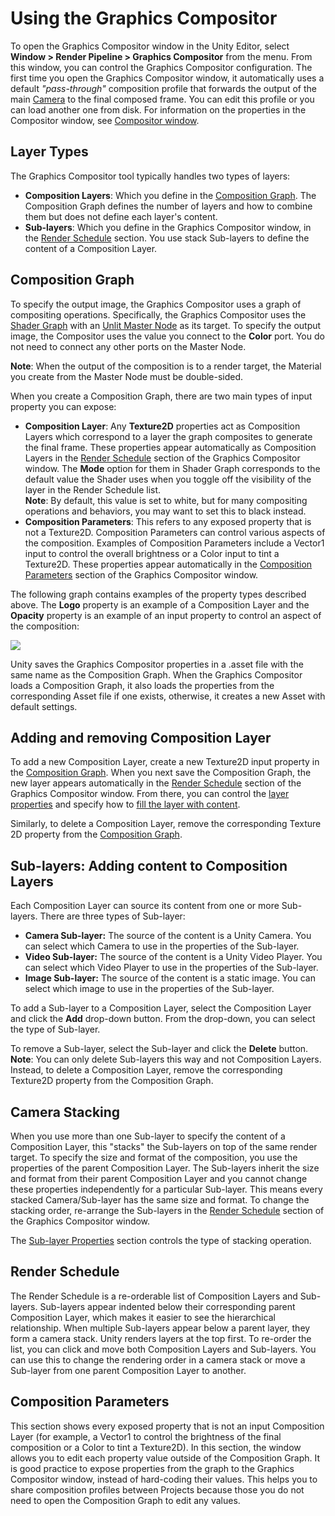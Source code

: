 # Using the Graphics Compositor
To open the Graphics Compositor window in the Unity Editor, select **Window > Render Pipeline > Graphics Compositor** from the menu. From this window, you can control the Graphics Compositor configuration. The first time you open the Graphics Compositor window, it automatically uses a default *"pass-through"* composition profile that forwards the output of the main [Camera](HDRP-Camera.md) to the final composed frame. You can edit this profile or you can load another one from disk. For information on the properties in the Compositor window, see [Compositor window](Compositor-User-Options.md).


## Layer Types
The Graphics Compositor tool typically handles two types of layers: 
- **Composition Layers**: Which you define in the [Composition Graph](#composition-graph). The Composition Graph defines the number of layers and how to combine them but does not define each layer's content.
- **Sub-layers**: Which you define in the Graphics Compositor window, in the [Render Schedule](#render-schedule) section. You use stack Sub-layers to define the content of a Composition Layer.


## Composition Graph
To specify the output image, the Graphics Compositor uses a graph of compositing operations. Specifically, the Graphics Compositor uses the [Shader Graph](https://docs.unity3d.com/Packages/com.unity.shadergraph@latest/index.html) with an [Unlit Master Node](https://docs.unity3d.com/Packages/com.unity.shadergraph@latest/index.html?subfolder=/manual/Unlit-Master-Node.html) as its target. To specify the output image, the Compositor uses the value you connect to the **Color** port. You do not need to connect any other ports on the Master Node.

**Note**: When the output of the composition is to a render target, the Material you create from the Master Node must be double-sided.

When you create a Composition Graph, there are two main types of input property you can expose:
- **Composition Layer**: Any **Texture2D** properties act as Composition Layers which correspond to a layer the graph composites to generate the final frame. These properties appear automatically as Composition Layers in the [Render Schedule](#render-schedule) section of the Graphics Compositor window. The **Mode** option for them in Shader Graph corresponds to the default value the Shader uses when you toggle off the visibility of the layer in the Render Schedule list.<br/> **Note**: By default, this value is set to white, but for many compositing operations and behaviors, you may want to set this to black instead.
- **Composition Parameters**: This refers to any exposed property that is not a Texture2D. Composition Parameters can control various aspects of the composition. Examples of Composition Parameters include a Vector1 input to control the overall brightness or a Color input to tint a Texture2D. These properties appear automatically in the [Composition Parameters](#composition-parameters) section of the Graphics Compositor window.

The following graph contains examples of the property types described above. The **Logo** property is an example of a Composition Layer and the **Opacity** property is an example of an input property to control an aspect of the composition:

![](Images/Compositor-CompositorSimpleGraph.png)

Unity saves the Graphics Compositor properties in a .asset file with the same name as the Composition Graph. When the Graphics Compositor loads a Composition Graph, it also loads the properties from the corresponding Asset file if one exists, otherwise, it creates a new Asset with default settings.

## Adding and removing Composition Layer
To add a new Composition Layer, create a new Texture2D input property in the [Composition Graph](#composition-graph). When you next save the Composition Graph, the new layer appears automatically in the [Render Schedule](#render-schedule) section of the Graphics Compositor window. From there, you can control the [layer properties](Compositor-User-Options.md#composition-layer-properties) and specify how to [fill the layer with content](#Sub-layers:-adding-content-to-composition-layers). 

Similarly, to delete a Composition Layer, remove the corresponding Texture 2D property from the [Composition Graph](#composition-graph).

## Sub-layers: Adding content to Composition Layers
Each Composition Layer can source its content from one or more Sub-layers. There are three types of Sub-layer:
- **Camera Sub-layer:** The source of the content is a Unity Camera. You can select which Camera to use in the properties of the Sub-layer.
- **Video Sub-layer:** The source of the content is a Unity Video Player. You can select which Video Player to use in the properties of the Sub-layer.
- **Image Sub-layer:** The source of the content is a static image. You can select which image to use in the properties of the Sub-layer.

To add a Sub-layer to a Composition Layer, select the Composition Layer and click the **Add** drop-down button. From the drop-down, you can select the type of Sub-layer.

To remove a Sub-layer, select the Sub-layer and click the **Delete** button.<br/>**Note**: You can only delete Sub-layers this way and not Composition Layers. Instead, to delete a Composition Layer, remove the corresponding Texture2D property from the Composition Graph. 

## Camera Stacking
When you use more than one Sub-layer to specify the content of a Composition Layer, this "stacks" the Sub-layers on top of the same render target. To specify the size and format of the composition, you use the properties of the parent Composition Layer. The Sub-layers inherit the size and format from their parent Composition Layer and you cannot change these properties independently for a particular Sub-layer. This means every stacked Camera/Sub-layer has the same size and format. To change the stacking order, re-arrange the Sub-layers in the [Render Schedule](#render-schedule) section of the Graphics Compositor window.

The [Sub-layer Properties](Compositor-User-Options.md#Sub-layer-properties) section controls the type of stacking operation.

## Render Schedule
The Render Schedule is a re-orderable list of Composition Layers and Sub-layers. Sub-layers appear indented below their corresponding parent Composition Layer, which makes it easier to see the hierarchical relationship. When multiple Sub-layers appear below a parent layer, they form a camera stack. Unity renders layers at the top first. To re-order the list, you can click and move both Composition Layers and Sub-layers. You can use this to change the rendering order in a camera stack or move a Sub-layer from one parent Composition Layer to another.

## Composition Parameters
This section shows every exposed property that is not an input Composition Layer (for example, a Vector1 to control the brightness of the final composition or a Color to tint a Texture2D). In this section, the window allows you to edit each property value outside of the Composition Graph. It is good practice to expose properties from the graph to the Graphics Compositor window, instead of hard-coding their values. This helps you to share composition profiles between Projects because those you do not need to open the Composition Graph to edit any values.


